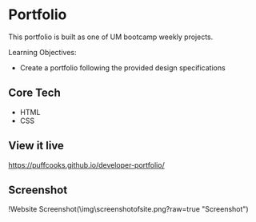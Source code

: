 # Portfolio
This portfolio is built as one of UM bootcamp weekly projects.


Learning Objectives:
- Create a portfolio following the provided design specifications
<!-- - Web Accessibility -->
<!-- - Cross-browser Testing -->


## Core Tech
- HTML
- CSS



## View it live
https://puffcooks.github.io/developer-portfolio/



## Screenshot
!Website Screenshot(\img\screenshotofsite.png?raw=true "Screenshot")